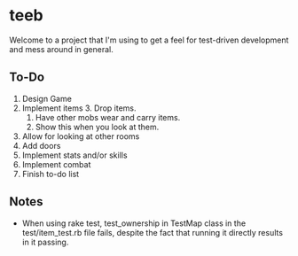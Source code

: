 # teeb
Welcome to a project that I'm using to get a feel for test-driven development and mess around in general.

## To-Do
1. Design Game
2. Implement items
	3. Drop items.
	1. Have other mobs wear and carry items.
	1. Show this when you look at them.
3. Allow for looking at other rooms
4. Add doors
5. Implement stats and/or skills
6. Implement combat
7. Finish to-do list

## Notes
* When using rake test, test_ownership in TestMap class in the test/item\_test.rb file
fails, despite the fact that running it directly results in it passing.
